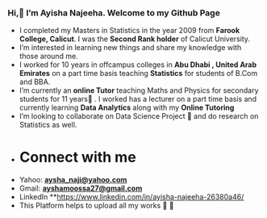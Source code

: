 ### Hi,👋   I’m Ayisha Najeeha. Welcome to my Github Page 
* I completed my Masters in Statistics in the year 2009 from **Farook College, Calicut**. I was the **Second Rank holder** of Calicut University.
* I’m interested in learning new things and share my knowledge with those around me. 
* I worked for 10 years in offcampus colleges in **Abu Dhabi , United Arab Emirates** on a part time basis teaching **Statistics** for students of B.Com and BBA. 
* I’m currently an **online Tutor** teaching Maths and Physics for secondary students for 11 years🌱 . I worked has a lecturer on a part time basis and currently learning **Data Analytics** along with my **Online Tutoring**
* I’m looking to collaborate on Data Science Project 💞️ and do research on Statistics as well.
* # Connect with me  
* Yahoo:  **aysha_naji@yahoo.com**
* Gmail:  **ayshamoossa27@gmail.com**
* LinkedIn   **https://www.linkedin.com/in/ayisha-najeeha-26380a46/
* This Platform helps to upload all my works 💞️ 💞️
